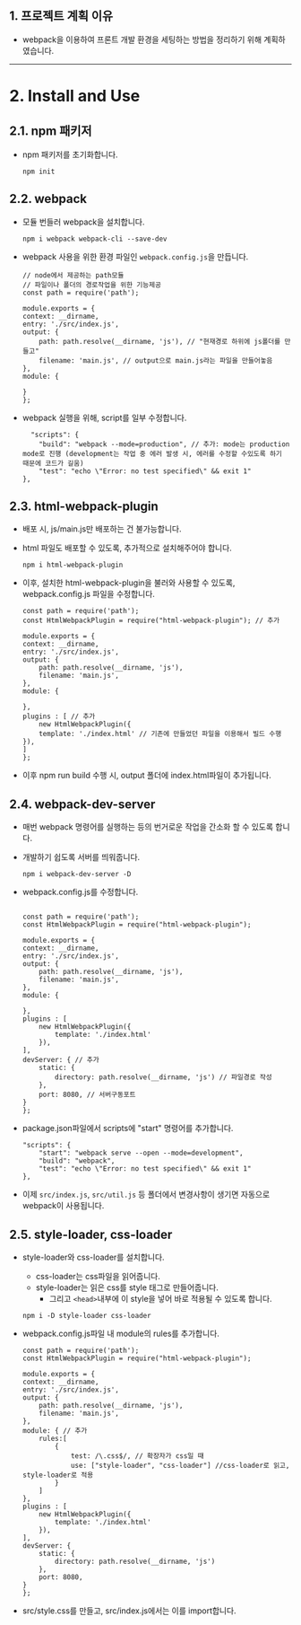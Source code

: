 
## 1. 프로젝트 계획 이유
 -  webpack을 이용하여 프론트 개발 환경을 세팅하는 방법을 정리하기 위해 계획하였습니다.


****
# 2. Install and Use
## 2.1. npm 패키저
* npm 패키저를 초기화합니다.
    ```
    npm init
    ```

## 2.2. webpack
* 모듈 번들러 webpack을 설치합니다.
    ```
    npm i webpack webpack-cli --save-dev
    ```

* webpack 사용을 위한 환경 파일인 `webpack.config.js`을 만듭니다.
    ```
    // node에서 제공하는 path모듈
    // 파일이나 폴더의 경로작업을 위한 기능제공
    const path = require('path');

    module.exports = {
    context: __dirname,
    entry: './src/index.js',
    output: {
        path: path.resolve(__dirname, 'js'), // "현재경로 하위에 js폴더를 만들고"
        filename: 'main.js', // output으로 main.js라는 파일을 만들어놓음
    },
    module: {

    }
    };

    ```

* webpack 실행을 위해, script를 일부 수정합니다.
    ```
      "scripts": {
        "build": "webpack --mode=production", // 추가: mode는 production mode로 진행 (development는 작업 중 에러 발생 시, 에러를 수정할 수있도록 하기 때문에 코드가 길움) 
        "test": "echo \"Error: no test specified\" && exit 1"
    },
    ```

## 2.3. html-webpack-plugin
* 배포 시, js/main.js만 배포하는 건 불가능합니다.
* html 파일도 배포할 수 있도록, 추가적으로 설치해주어야 합니다.
    ```
    npm i html-webpack-plugin
    ```

* 이후, 설치한 html-webpack-plugin을 불러와 사용할 수 있도록, webpack.config.js 파일을 수정합니다.
    ```
    const path = require('path');
    const HtmlWebpackPlugin = require("html-webpack-plugin"); // 추가

    module.exports = {
    context: __dirname,
    entry: './src/index.js',
    output: {
        path: path.resolve(__dirname, 'js'),
        filename: 'main.js', 
    },
    module: {

    },
    plugins : [ // 추가
        new HtmlWebpackPlugin({
        template: './index.html' // 기존에 만들었던 파일을 이용해서 빌드 수행
    }),
    ]
    };
    ```
* 이후 npm run build 수행 시, output 폴더에 index.html파일이 추가됩니다.

## 2.4. webpack-dev-server
* 매번 webpack 명령어를 실행하는 등의 번거로운 작업을 간소화 할 수 있도록 합니다.
* 개발하기 쉽도록 서버를 띄워줍니다.
    ```
    npm i webpack-dev-server -D
    ```

* webpack.config.js를 수정합니다.
    ```

    const path = require('path');
    const HtmlWebpackPlugin = require("html-webpack-plugin");

    module.exports = {
    context: __dirname,
    entry: './src/index.js',
    output: {
        path: path.resolve(__dirname, 'js'), 
        filename: 'main.js',
    },
    module: {

    },
    plugins : [
        new HtmlWebpackPlugin({
            template: './index.html' 
        }),
    ],
    devServer: { // 추가
        static: {
            directory: path.resolve(__dirname, 'js') // 파일경로 작성
        },
        port: 8080, // 서버구동포트
    }
    };
    ```

* package.json파일에서 scripts에 "start" 명령어를 추가합니다.
    ```
    "scripts": {
        "start": "webpack serve --open --mode=development",
        "build": "webpack",
        "test": "echo \"Error: no test specified\" && exit 1"
    },
    ```

* 이제 `src/index.js`, `src/util.js` 등 폴더에서 변경사항이 생기면 자동으로 webpack이 사용됩니다.

## 2.5. style-loader, css-loader
* style-loader와 css-loader를 설치합니다.
    * css-loader는 css파일을 읽어줍니다.
    * style-loader는 읽은 css를 style 태그로 만들어줍니다.
        * 그리고 `<head>`내부에 이 style을 넣어 바로 적용될 수 있도록 합니다.

    ```
    npm i -D style-loader css-loader
    ```

* webpack.config.js파일 내 module의 rules를 추가합니다.
    ```
    const path = require('path');
    const HtmlWebpackPlugin = require("html-webpack-plugin");

    module.exports = {
    context: __dirname,
    entry: './src/index.js',
    output: {
        path: path.resolve(__dirname, 'js'), 
        filename: 'main.js', 
    },
    module: { // 추가
        rules:[
            {
                test: /\.css$/, // 확장자가 css일 때
                use: ["style-loader", "css-loader"] //css-loader로 읽고, style-loader로 적용
            }
        ]
    },
    plugins : [
        new HtmlWebpackPlugin({
            template: './index.html' 
        }),
    ],
    devServer: {
        static: {
            directory: path.resolve(__dirname, 'js') 
        },
        port: 8080, 
    }
    };
    ```

* src/style.css를 만들고, src/index.js에서는 이를 import합니다.